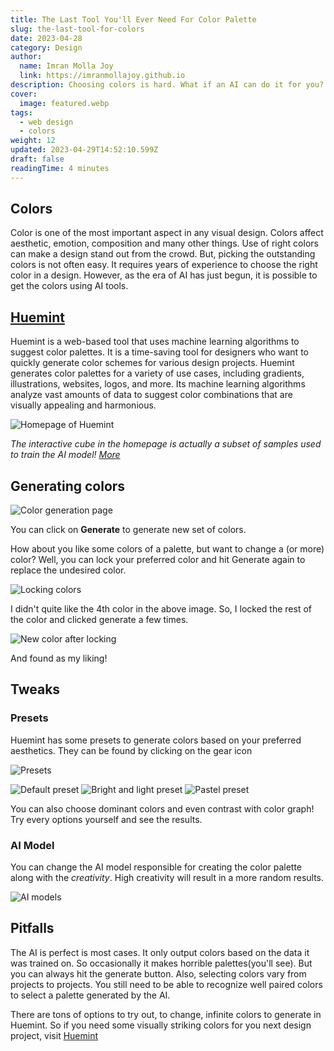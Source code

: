 ```yaml
---
title: The Last Tool You'll Ever Need For Color Palette
slug: the-last-tool-for-colors
date: 2023-04-28
category: Design
author:
  name: Imran Molla Joy
  link: https://imranmollajoy.github.io
description: Choosing colors is hard. What if an AI can do it for you? Let's explore the possibilities.
cover:
  image: featured.webp
tags:
  - web design
  - colors
weight: 12
updated: 2023-04-29T14:52:10.599Z
draft: false
readingTime: 4 minutes
---
```


## Colors

Color is one of the most important aspect in any visual design. Colors affect aesthetic, emotion, composition and many other things. Use of right colors can make a design stand out from the crowd. But, picking the outstanding colors is not often easy. It requires years of experience to choose the right color in a design. However, as the era of AI has just begun, it is possible to get the colors using AI tools.

## [Huemint](https://huemint.com)

Huemint is a web-based tool that uses machine learning algorithms to suggest color palettes. It is a time-saving tool for designers who want to quickly generate color schemes for various design projects. Huemint generates color palettes for a variety of use cases, including gradients, illustrations, websites, logos, and more. Its machine learning algorithms analyze vast amounts of data to suggest color combinations that are visually appealing and harmonious.

![Homepage of Huemint]({slug}/huemint_homepage.webp)

_The interactive cube in the homepage is actually a subset of samples used to train the AI model! [More](https://huemint.com/about/#:~:text=subset%20of%20the-,samples,-plotted%20in%20CIE)_

## Generating colors

![Color generation page](the-last-tool-for-colors/magazine_colors.webp)

You can click on **Generate** to generate new set of colors.

How about you like some colors of a palette, but want to change a (or more) color? Well, you can lock your preferred color and hit Generate again to replace the undesired color.

![Locking colors](the-last-tool-for-colors/lock_colors.webp)

I didn't quite like the 4th color in the above image. So, I locked the rest of the color and clicked generate a few times.

![New color after locking](the-last-tool-for-colors/picked_color_after_lock.webp)

And found as my liking!

## Tweaks

### Presets

Huemint has some presets to generate colors based on your preferred aesthetics. They can be found by clicking on the gear icon

![Presets](the-last-tool-for-colors/preset_options.webp)

<div class="flex gap-4 flex-col lg:flex-row">

![Default preset](the-last-tool-for-colors/preset_default.webp)
![Bright and light preset](the-last-tool-for-colors/preset_bright.webp)
![Pastel preset](the-last-tool-for-colors/preset_pastel.webp)

</div>

You can also choose dominant colors and even contrast with color graph! Try every options yourself and see the results.

### AI Model

You can change the AI model responsible for creating the color palette along with the _creativity_. High creativity will result in a more random results.

![AI models](the-last-tool-for-colors/generation_option.webp)

## Pitfalls

The AI is perfect is most cases. It only output colors based on the data it was trained on. So occasionally it makes horrible palettes(you'll see). But you can always hit the generate button. Also, selecting colors vary from projects to projects. You still need to be able to recognize well paired colors to select a palette generated by the AI.

There are tons of options to try out, to change, infinite colors to generate in Huemint. So if you need some visually striking colors for you next design project, visit [Huemint](https://huemint.com)
